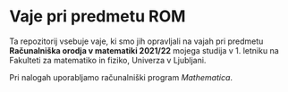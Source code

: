 # Vaje pri predmetu ROM

Ta repozitorij vsebuje vaje, ki smo jih opravljali na vajah pri predmetu **Računalniška orodja v matematiki 2021/22** mojega studija v 1. letniku na Fakulteti za matematiko in fiziko, Univerza v Ljubljani.

Pri nalogah uporabljamo računalniški program _Mathematica_.
